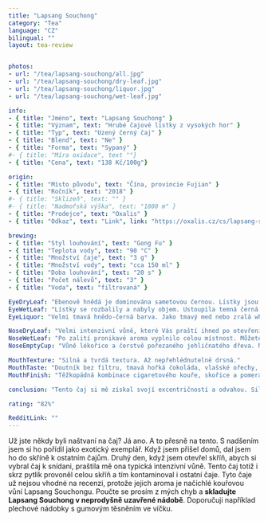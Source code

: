```yaml
---
title: "Lapsang Souchong"
category: "Tea"
language: "CZ"
bilingual: ""
layout: tea-review


photos:
- url: "/tea/lapsang-souchong/all.jpg"
- url: "/tea/lapsang-souchong/dry-leaf.jpg"
- url: "/tea/lapsang-souchong/liquor.jpg"
- url: "/tea/lapsang-souchong/wet-leaf.jpg"

info:
- { title: "Jméno", text: "Lapsang Souchong" }
- { title: "Význam", text: "Hrubé čajové lístky z vysokých hor" }
- { title: "Typ", text: "Uzený černý čaj" }
- { title: "Blend", text: "Ne" }
- { title: "Forma", text: "Sypaný" }
#- { title: "Míra oxidace", text ""}
- { title: "Cena", text: "138 Kč/100g"}

origin:
- { title: "Místo původu", text: "Čína, provincie Fujian" }
- { title: "Ročník", text: "2018" }
#- { title: "Sklizeň", text: "" }
#- { title: "Nadmořská výška", text: "1800 m" }
- { title: "Prodejce", text: "Oxalis" }
- { title: "Odkaz", text: "Link", link: "https://oxalis.cz/cs/lapsang-souchong-uzeny-caj-1-kg-8594045066500-209.htm/" }

brewing:
- { title: "Styl louhování", text: "Gong Fu" }
- { title: "Teplota vody", text: "90 °C" }
- { title: "Množství čaje", text: "3 g" }
- { title: "Množství vody", text: "cca 150 ml" }
- { title: "Doba louhování", text: "20 s" }
- { title: "Počet nálevů", text: "3" }
- { title: "Voda", text: "filtrovaná" }

EyeDryLeaf: "Ebenově hnědá je dominována sametovou černou. Lístky jsou velmi tenké a svraštělé. Celá směs se skládá asi z 5 milimetrových kousků. Jejich velikosti mají velmi malé rozdíly. Vzácně můžeme najít i malé karamelově hnědé větvičky. "
EyeWetLeaf: "Lístky se rozbalily a nabyly objem. Ustoupila temná černá a dala prostor dřevěně hnědé. Lístky jsou na pohled velmi hebké a lesknou se jako by byly glazurované. Celkově povrch připomíná povrch drahého, dobře udržovaného piána."
EyeLiquor: "Velmi tmavá hnědo-černá barva. Jako tmavý med nebo zralá whisky."

NoseDryLeaf: "Velmi intenzivní vůně, které Vás praští ihned po otevření nádobky s čajem. Aroma obsahuje uzený sýr, spálený papír a cigaretový kouř v baru. Není divu, že jeho velkým fanouškem byl Winston Churchill. I tak je to ale zajímavé a příjemné aroma."
NoseWetLeaf: "Po zalití pronikavé aroma vyplnilo celou místnost. Můžete cítit vůni pálení čerstvého mokrého dřeva, hutné doutníky a připečený perník. Ještě když jsem dvě hodiny poté vstoupil do místnosti, kde jsem čaj vařil, měl jsem pocit, jako když jsem v létě u táboráku."
NoseEmptyCup: "Vůně lékořice a čerstvě pořezaného jehličnatého dřeva. Nezanedbatelná je i vůně ostružinového listí."

MouthTexture: "Silná a tvrdá textura. Až nepřehlédnutelně drsná."
MouthTaste: "Doutník bez filtru, tmavá hořká čokoláda, vlašské ořechy, tmavé dřevo a hlavně whisky. V pozadí najdeme grepy, fenykl, lékořici a badyán. Chuť je velmi silná a osobitá."
MouthFinish: "Těžkopádná kombinace cigaretového kouře, skořice a pomerančů v hořké čokoládě. Skvěle se doplňuje s chutí nálevu."

conclusion: "Tento čaj si mě získal svojí excentričností a odvahou. Silná chuť a aroma, které po uvaření budete cítit zbytek dne. Celkově to je pro mě osvěžující změna. Jsem si jistý, že se k němu mnohokrát vrátím. Na druhou stranu chápu, že nebude sedět každému. I tak se jedná o vynikající čaj na dlouhé zimní noci."

rating: "82%"

RedditLink: ""
---
```


Už jste někdy byli naštvaní na čaj? Já ano. A to přesně na tento. S nadšením jsem si ho pořídil jako exotický exemplář. Když jsem přišel domů, dal jsem ho do skříně k ostatním čajům. Druhý den, když jsem otevřel skříň, abych si vybral čaj k snídani, praštila mě ona typická intenzivní vůně. Tento čaj totiž i skrz pytlík provoněl celou skříň a tím kontaminoval i ostatní čaje. Tyto čaje už nejsou vhodné na recenzi, protože jejich aroma je načichlé kouřovou vůní Lapsang Souchongu. Poučte se prosím z mých chyb a **skladujte Lapsang Souchong v neprodyšně uzavřené nádobě**. Doporučuji například plechové nádobky s gumovým těsněním ve víčku. 
